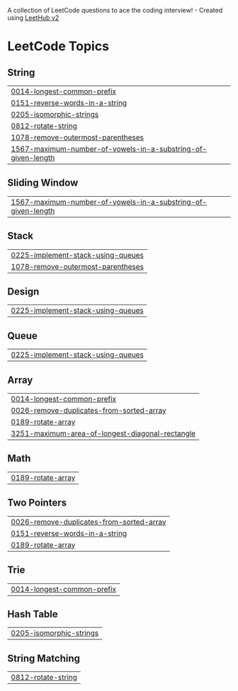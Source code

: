 A collection of LeetCode questions to ace the coding interview! - Created using [LeetHub v2](https://github.com/arunbhardwaj/LeetHub-2.0)
<!---LeetCode Topics Start-->
# LeetCode Topics
## String
|  |
| ------- |
| [0014-longest-common-prefix](https://github.com/piyushmishra8008/DSA-Leetcode/tree/master/0014-longest-common-prefix) |
| [0151-reverse-words-in-a-string](https://github.com/piyushmishra8008/DSA-Leetcode/tree/master/0151-reverse-words-in-a-string) |
| [0205-isomorphic-strings](https://github.com/piyushmishra8008/DSA-Leetcode/tree/master/0205-isomorphic-strings) |
| [0812-rotate-string](https://github.com/piyushmishra8008/DSA-Leetcode/tree/master/0812-rotate-string) |
| [1078-remove-outermost-parentheses](https://github.com/piyushmishra8008/DSA-Leetcode/tree/master/1078-remove-outermost-parentheses) |
| [1567-maximum-number-of-vowels-in-a-substring-of-given-length](https://github.com/piyushmishra8008/DSA-Leetcode/tree/master/1567-maximum-number-of-vowels-in-a-substring-of-given-length) |
## Sliding Window
|  |
| ------- |
| [1567-maximum-number-of-vowels-in-a-substring-of-given-length](https://github.com/piyushmishra8008/DSA-Leetcode/tree/master/1567-maximum-number-of-vowels-in-a-substring-of-given-length) |
## Stack
|  |
| ------- |
| [0225-implement-stack-using-queues](https://github.com/piyushmishra8008/DSA-Leetcode/tree/master/0225-implement-stack-using-queues) |
| [1078-remove-outermost-parentheses](https://github.com/piyushmishra8008/DSA-Leetcode/tree/master/1078-remove-outermost-parentheses) |
## Design
|  |
| ------- |
| [0225-implement-stack-using-queues](https://github.com/piyushmishra8008/DSA-Leetcode/tree/master/0225-implement-stack-using-queues) |
## Queue
|  |
| ------- |
| [0225-implement-stack-using-queues](https://github.com/piyushmishra8008/DSA-Leetcode/tree/master/0225-implement-stack-using-queues) |
## Array
|  |
| ------- |
| [0014-longest-common-prefix](https://github.com/piyushmishra8008/DSA-Leetcode/tree/master/0014-longest-common-prefix) |
| [0026-remove-duplicates-from-sorted-array](https://github.com/piyushmishra8008/DSA-Leetcode/tree/master/0026-remove-duplicates-from-sorted-array) |
| [0189-rotate-array](https://github.com/piyushmishra8008/DSA-Leetcode/tree/master/0189-rotate-array) |
| [3251-maximum-area-of-longest-diagonal-rectangle](https://github.com/piyushmishra8008/DSA-Leetcode/tree/master/3251-maximum-area-of-longest-diagonal-rectangle) |
## Math
|  |
| ------- |
| [0189-rotate-array](https://github.com/piyushmishra8008/DSA-Leetcode/tree/master/0189-rotate-array) |
## Two Pointers
|  |
| ------- |
| [0026-remove-duplicates-from-sorted-array](https://github.com/piyushmishra8008/DSA-Leetcode/tree/master/0026-remove-duplicates-from-sorted-array) |
| [0151-reverse-words-in-a-string](https://github.com/piyushmishra8008/DSA-Leetcode/tree/master/0151-reverse-words-in-a-string) |
| [0189-rotate-array](https://github.com/piyushmishra8008/DSA-Leetcode/tree/master/0189-rotate-array) |
## Trie
|  |
| ------- |
| [0014-longest-common-prefix](https://github.com/piyushmishra8008/DSA-Leetcode/tree/master/0014-longest-common-prefix) |
## Hash Table
|  |
| ------- |
| [0205-isomorphic-strings](https://github.com/piyushmishra8008/DSA-Leetcode/tree/master/0205-isomorphic-strings) |
## String Matching
|  |
| ------- |
| [0812-rotate-string](https://github.com/piyushmishra8008/DSA-Leetcode/tree/master/0812-rotate-string) |
<!---LeetCode Topics End-->